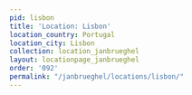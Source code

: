 ```yaml
---
pid: lisbon
title: 'Location: Lisbon'
location_country: Portugal
location_city: Lisbon
collection: location_janbrueghel
layout: locationpage_janbrueghel
order: '092'
permalink: "/janbrueghel/locations/lisbon/"
---
```

